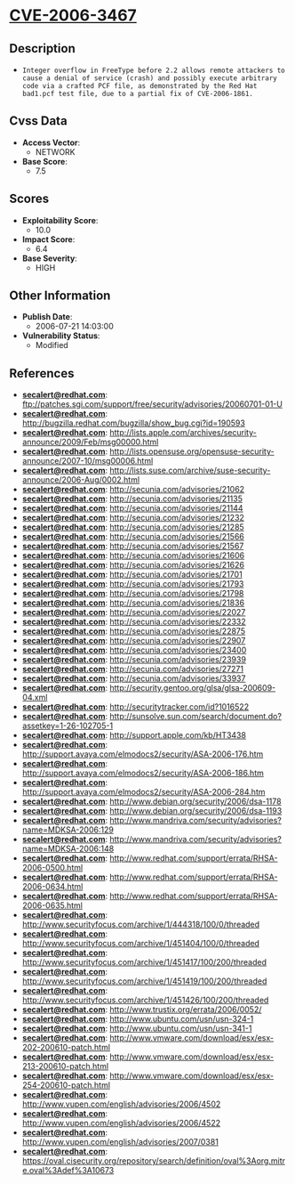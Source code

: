
# [CVE-2006-3467](https://cve.mitre.org/cgi-bin/cvename.cgi?name=CVE-2006-3467)

## Description

- `Integer overflow in FreeType before 2.2 allows remote attackers to cause a denial of service (crash) and possibly execute arbitrary code via a crafted PCF file, as demonstrated by the Red Hat bad1.pcf test file, due to a partial fix of CVE-2006-1861.`

## Cvss Data

- **Access Vector**:
  - NETWORK
- **Base Score**:
  - 7.5

## Scores

- **Exploitability Score**:
  - 10.0
- **Impact Score**:
  - 6.4
- **Base Severity**:
  - HIGH

## Other Information

- **Publish Date**:
  - 2006-07-21 14:03:00
- **Vulnerability Status**:
  - Modified

## References

- **secalert@redhat.com**: ftp://patches.sgi.com/support/free/security/advisories/20060701-01-U
- **secalert@redhat.com**: http://bugzilla.redhat.com/bugzilla/show_bug.cgi?id=190593
- **secalert@redhat.com**: http://lists.apple.com/archives/security-announce/2009/Feb/msg00000.html
- **secalert@redhat.com**: http://lists.opensuse.org/opensuse-security-announce/2007-10/msg00006.html
- **secalert@redhat.com**: http://lists.suse.com/archive/suse-security-announce/2006-Aug/0002.html
- **secalert@redhat.com**: http://secunia.com/advisories/21062
- **secalert@redhat.com**: http://secunia.com/advisories/21135
- **secalert@redhat.com**: http://secunia.com/advisories/21144
- **secalert@redhat.com**: http://secunia.com/advisories/21232
- **secalert@redhat.com**: http://secunia.com/advisories/21285
- **secalert@redhat.com**: http://secunia.com/advisories/21566
- **secalert@redhat.com**: http://secunia.com/advisories/21567
- **secalert@redhat.com**: http://secunia.com/advisories/21606
- **secalert@redhat.com**: http://secunia.com/advisories/21626
- **secalert@redhat.com**: http://secunia.com/advisories/21701
- **secalert@redhat.com**: http://secunia.com/advisories/21793
- **secalert@redhat.com**: http://secunia.com/advisories/21798
- **secalert@redhat.com**: http://secunia.com/advisories/21836
- **secalert@redhat.com**: http://secunia.com/advisories/22027
- **secalert@redhat.com**: http://secunia.com/advisories/22332
- **secalert@redhat.com**: http://secunia.com/advisories/22875
- **secalert@redhat.com**: http://secunia.com/advisories/22907
- **secalert@redhat.com**: http://secunia.com/advisories/23400
- **secalert@redhat.com**: http://secunia.com/advisories/23939
- **secalert@redhat.com**: http://secunia.com/advisories/27271
- **secalert@redhat.com**: http://secunia.com/advisories/33937
- **secalert@redhat.com**: http://security.gentoo.org/glsa/glsa-200609-04.xml
- **secalert@redhat.com**: http://securitytracker.com/id?1016522
- **secalert@redhat.com**: http://sunsolve.sun.com/search/document.do?assetkey=1-26-102705-1
- **secalert@redhat.com**: http://support.apple.com/kb/HT3438
- **secalert@redhat.com**: http://support.avaya.com/elmodocs2/security/ASA-2006-176.htm
- **secalert@redhat.com**: http://support.avaya.com/elmodocs2/security/ASA-2006-186.htm
- **secalert@redhat.com**: http://support.avaya.com/elmodocs2/security/ASA-2006-284.htm
- **secalert@redhat.com**: http://www.debian.org/security/2006/dsa-1178
- **secalert@redhat.com**: http://www.debian.org/security/2006/dsa-1193
- **secalert@redhat.com**: http://www.mandriva.com/security/advisories?name=MDKSA-2006:129
- **secalert@redhat.com**: http://www.mandriva.com/security/advisories?name=MDKSA-2006:148
- **secalert@redhat.com**: http://www.redhat.com/support/errata/RHSA-2006-0500.html
- **secalert@redhat.com**: http://www.redhat.com/support/errata/RHSA-2006-0634.html
- **secalert@redhat.com**: http://www.redhat.com/support/errata/RHSA-2006-0635.html
- **secalert@redhat.com**: http://www.securityfocus.com/archive/1/444318/100/0/threaded
- **secalert@redhat.com**: http://www.securityfocus.com/archive/1/451404/100/0/threaded
- **secalert@redhat.com**: http://www.securityfocus.com/archive/1/451417/100/200/threaded
- **secalert@redhat.com**: http://www.securityfocus.com/archive/1/451419/100/200/threaded
- **secalert@redhat.com**: http://www.securityfocus.com/archive/1/451426/100/200/threaded
- **secalert@redhat.com**: http://www.trustix.org/errata/2006/0052/
- **secalert@redhat.com**: http://www.ubuntu.com/usn/usn-324-1
- **secalert@redhat.com**: http://www.ubuntu.com/usn/usn-341-1
- **secalert@redhat.com**: http://www.vmware.com/download/esx/esx-202-200610-patch.html
- **secalert@redhat.com**: http://www.vmware.com/download/esx/esx-213-200610-patch.html
- **secalert@redhat.com**: http://www.vmware.com/download/esx/esx-254-200610-patch.html
- **secalert@redhat.com**: http://www.vupen.com/english/advisories/2006/4502
- **secalert@redhat.com**: http://www.vupen.com/english/advisories/2006/4522
- **secalert@redhat.com**: http://www.vupen.com/english/advisories/2007/0381
- **secalert@redhat.com**: https://oval.cisecurity.org/repository/search/definition/oval%3Aorg.mitre.oval%3Adef%3A10673
